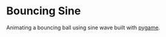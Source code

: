 # Bouncing Sine

Animating a bouncing ball using sine wave built with [pygame](https://www.pygame.org/).